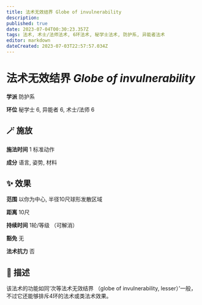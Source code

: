 ```yaml
---
title: 法术无效结界 Globe of invulnerability
description: 
published: true
date: 2023-07-04T00:30:23.357Z
tags: 法术, 术士/法师法术, 6环法术, 秘学士法术, 防护系, 异能者法术
editor: markdown
dateCreated: 2023-07-03T22:57:57.034Z
---
```


# **法术无效结界** *Globe of invulnerability*

**学派** 防护系 

**环位** 秘学士 6, 异能者 6, 术士/法师 6

## 🪄 施放

**施法时间** 1 标准动作

**成分** 语言, 姿势, 材料

## ✨ 效果  

**范围** 以你为中心, 半径10尺球形发散区域

**距离** 10尺  

**持续时间** 1轮/等级 （可解消） 

**豁免** 无

**法术抗力** 否

## 📖 描述

该法术的功能如同‘次等法术无效结界 （globe of invulnerability, lesser）’一般，不过它还能够排斥4环的法术或类法术效果。
    